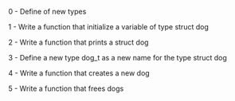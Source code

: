0 - Define of new types

1 - Write a function that initialize a variable of type struct dog

2 - Write a function that prints a struct dog

3 - Define a new type dog_t as a new name for the type struct dog

4 - Write a function that creates a new dog

5 - Write a function that frees dogs
